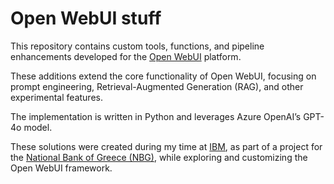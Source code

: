# Open WebUI stuff

This repository contains custom tools, functions, and pipeline enhancements developed for the [Open WebUI](https://github.com/open-webui/open-webui) platform. 

These additions extend the core functionality of Open WebUI, focusing on prompt engineering, Retrieval-Augmented Generation (RAG), and other experimental features.

The implementation is written in Python and leverages Azure OpenAI’s GPT-4o model.

These solutions were created during my time at [IBM](https://www.ibm.com), as part of a project for the [National Bank of Greece (NBG)](https://www.nbg.gr/en/), while exploring and customizing the Open WebUI framework.
